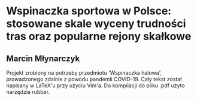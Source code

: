 # Wspinaczka sportowa w Polsce: stosowane skale wyceny trudności tras oraz popularne rejony skałkowe
## Marcin Młynarczyk
Projekt zrobiony na potrzeby przedmiotu 'Wspinaczka halowa', prowadzonego zdalnie z powodu pandemii COVID-19.
Cały tekst został napisany w LaTeX'u przy użyciu Vim'a. Do kompilacji do pliku .pdf użyto narzędzia rubber.
